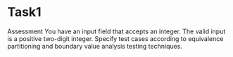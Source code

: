 # Task1
Assessment
You have an input field that accepts an integer. The valid input is a positive two-digit integer. Specify test cases according to equivalence partitioning and boundary value analysis testing techniques.

